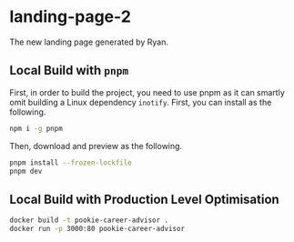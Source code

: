 # landing-page-2

The new landing page generated by Ryan.

## Local Build with `pnpm`

First, in order to build the project, you need to use pnpm as it can smartly omit building a Linux dependency `inotify`. First, you can install as the following.

```sh
npm i -g pnpm
```

Then, download and preview as the following.

```sh
pnpm install --frozen-lockfile
pnpm dev
```

## Local Build with Production Level Optimisation

```sh
docker build -t pookie-career-advisor .
docker run -p 3000:80 pookie-career-advisor
```
